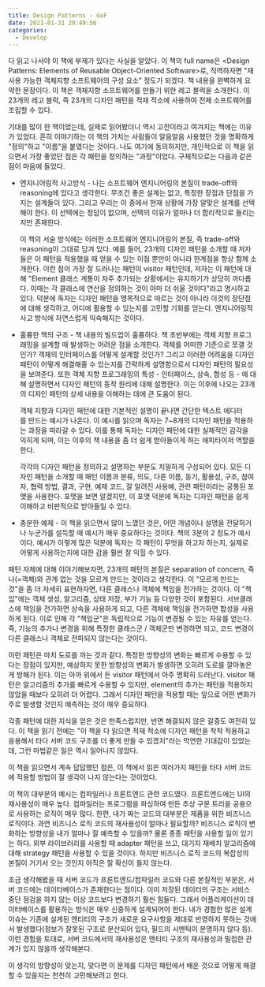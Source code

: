 ```yaml
---
title: Design Patterns - GoF
date: 2021-01-31 20:49:56
categories:
  - Develop
---
```

다 읽고 나서야 이 책에 부제가 있다는 사실을 알았다. 이 책의 full name은 &lt;Design Patterns: Elements of Reusable Object-Oriented Software&gt;로, 직역하자면 "재사용 가능한 객체지향 소프트웨어의 구성 요소" 정도가 되겠다. 책 내용을 완벽하게 요약한 문장이다. 이 책은 객체지향 소프트웨어를 만들기 위한 레고 블럭을 소개한다. 이 23개의 레고 블럭, 즉 23개의 디자인 패턴을 적재 적소에 사용하여 전체 소프트웨어를 조립할 수 있다.

기대를 많이 한 책이었는데, 실제로 읽어봤더니 역시 고전이라고 여겨지는 책에는 이유가 있었다. 흔히 이야기하는 이 책의 가치는 사람들이 알음알음 사용했던 것을 명확하게 "정의"하고 "이름"을 붙였다는 것이다. 나도 여기에 동의하지만, 개인적으로 이 책을 읽으면서 가장 좋았던 점은 각 패턴을 정의하는 "과정"이었다. 구체적으로는 다음과 같은 점이 마음에 들었다.

- 엔지니어링적 사고방식 - 나는 소프트웨어 엔지니어링의 본질이 trade-off와 reasoning에 있다고 생각한다. 무조건 좋은 설계는 없고, 특정한 장점과 단점을 가지는 설계들이 있다. 그리고 우리는 이 중에서 현재 상황에 가장 알맞은 설계를 선택해야 한다. 이 선택에는 정답이 없으며, 선택의 이유가 얼마나 더 합리적으로 들리는지만 존재한다.

    이 책의 서술 방식에는 이러한 소프트웨어 엔지니어링의 본질, 즉 trade-off와 reasoning이 그대로 담겨 있다. 예를 들어, 23개의 디자인 패턴을 소개할 때 저자들은 이 패턴을 적용했을 때 얻을 수 있는 이점 뿐만이 아니라 한계점을 항상 함께 소개한다. 이런 점이 가장 잘 드러나는 패턴이 visitor 패턴인데, 저자는 이 패턴에 대해 "Element 클래스 계통이 자주 추가되는 상황에서는 유지하기가 상당히 까다롭다. 이때는 각 클래스에 연산을 정의하는 것이 아마 더 쉬울 것이다"라고 명시하고 있다. 덕분에 독자는 디자인 패턴을 맹목적으로 따르는 것이 아니라 이것의 장단점에 대해 생각하고, 어디에 활용할 수 있는지를 고민할 기회를 얻는다. 엔지니어링적 사고 방식에 자연스럽게 익숙해지는 것이다.

- 훌륭한 책의 구조 - 책 내용의 빌드업이 훌륭하다. 책 초반부에는 객체 지향 프로그래밍을 설계할 때 발생하는 어려운 점을 소개한다. 객체를 어떠한 기준으로 쪼갤 것인가? 객체의 인터페이스를 어떻게 설계할 것인가? 그리고 이러한 어려움을 디자인 패턴이 어떻게 해결해줄 수 있는지를 간략하게 설명함으로서 디자인 패턴의 필요성을 보여준다. 또한 객체 지향 프로그래밍의 특성 - 인터페이스, 상속, 합성 등 - 에 대해 설명하면서 디자인 패턴의 동작 원리에 대해 설명한다. 이는 이후에 나오는 23개의 디자인 패턴의 상세 내용을 이해하는 데에 큰 도움이 된다.

    객체 지향과 디자인 패턴에 대한 기본적인 설명이 끝나면 간단한 텍스트 에디터를 만드는 예시가 나온다. 이 예시를 읽으며 독자는 7~8개의 디자인 패턴을 적용하는 과정을 따라갈 수 있다. 이를 통해 독자는 디자인 패턴에 대한 실제적인 감각을 익히게 되며, 이는 이후의 책 내용을 좀 더 쉽게 받아들이게 하는 애피타이저 역할을 한다.

    각각의 디자인 패턴을 정의하고 설명하는 부분도 치밀하게 구성되어 있다. 모든 디자인 패턴을 소개할 때 패턴 이름과 분류, 의도, 다른 이름, 동기, 활용성, 구조, 참여자, 협력 방법, 결과, 구현, 예제 코드, 잘 알려진 사용예, 관련 패턴이라는 공통된 포맷을 사용한다. 포맷을 보면 알겠지만, 이 포맷 덕분에 독자는 디자인 패턴을 쉽게 이해하고 비판적으로 받아들일 수 있다.

- 충분한 예제 - 이 책을 읽으면서 많이 느꼈던 것은, 어떤 개념이나 설명을 전달하거나 누군가를 설득할 때 예시가 매우 중요하다는 것이다. 책의 3분의 2 정도가 예시이다. 예시가 이렇게 많은 덕분에 독자는 각 패턴이 무엇을 하고자 하는지, 실제로 어떻게 사용하는지에 대한 감을 훨씬 잘 익힐 수 있다.

패턴 자체에 대해 이야기해보자면, 23개의 패턴의 본질은 separation of concern, 즉 나(=객체)와 관계 없는 것을 모르게 만드는 것이라고 생각한다. 이 "모르게 만드는 것"을 좀 더 자세히 표현하자면, 다른 클래스나 객체에 책임을 전가하는 것이다. 이 "책임"에는 객체 생성, 알고리즘, 상태 저장, 부가 기능 등 다양한 것이 포함된다. 서브클래스에 책임을 전가하면 상속을 사용하게 되고, 다른 객체에 책임을 전가하면 합성을 사용하게 된다. 이로 인해 각 "책임군"은 독립적으로 기능이 변경될 수 있는 자유를 얻는다. 즉, 기능의 추가나 변경을 위해 특정한 클래스군 / 객체군만 변경하면 되고, 코드 변경이 다른 클래스나 객체로 전파되지 않는다는 것이다.

이런 패턴은 마치 도로를 까는 것과 같다. 특정한 방향성의 변화는 빠르게 수용할 수 있다는 장점이 있지만, 예상하지 못한 방향성의 변화가 발생하면 오히려 도로를 깔아놓은 게 방해가 된다. 이는 아까 위에서 든 visitor 패턴에서 아주 명확히 드러난다. visitor 패턴은 알고리즘의 추가를 빠르게 수용할 수 있지만, element의 추가는 패턴을 적용하지 않았을 때보다 오히려 더 어렵다. 그래서 디자인 패턴을 적용할 때는 앞으로 어떤 변화가 주로 발생할 것인지 예측하는 것이 매우 중요하다.

각종 패턴에 대한 지식을 얻은 것은 만족스럽지만, 반면 해결되지 않은 갈증도 여전히 있다. 이 책을 읽기 전에는 "이 책을 다 읽으면 적재 적소에 디자인 패턴을 착착 적용하고 응용해서 타다 서버 코드 구조를 더 좋게 만들 수 있겠지"라는 막연한 기대감이 있었는데, 그런 마법같은 일은 역시 일어나지 않았다.

이 책을 읽으면서 계속 답답했던 점은, 이 책에서 읽은 여러가지 패턴을 타다 서버 코드에 적용할 방법이 잘 생각이 나지 않는다는 것이었다.

이 책의 대부분의 예시는 컴파일러나 프론트엔드 관련 코드였다. 프론트엔드에는 UI의 재사용성이 매우 높다. 컴파일러는 프로그램을 파싱하여 만든 추상 구문 트리을 공용으로 사용하는 로직이 매우 많다. 한편, 내가 짜는 코드의 대부분은 제품을 위한 비즈니스 로직이다. 과연 비즈니스 로직 코드의 재사용성이 얼마나 필요할까? 비즈니스 로직이 변화하는 방향성을 내가 얼마나 잘 예측할 수 있을까? 물론 종종 패턴을 사용할 일이 있기는 하다. 외부 라이브러리를 사용할 때 adapter 패턴을 쓰고, 대기지 재배치 알고리즘에 대해 strategy 패턴을 사용할 수 있을 것이다. 하지만 비즈니스 로직 코드의 복잡성의 본질이 거기서 오는 것인지 아직은 잘 확신이 들지 않는다.

조금 생각해봤을 때 서버 코드가 프론트엔드/컴파일러 코드와 다른 본질적인 부분은, 서버 코드에는 데이터베이스가 존재한다는 점이다. 이미 저장된 데이터의 구조는 서비스 중단 점검을 하지 않는 이상 코드보다 변경하기 훨씬 힘들다. 그래서 어플리케이션이 데이터베이스를 활용하는 방식은 매우 신중하게 설계되어야 한다. 내가 경험한 많은 설계 이슈는 기존에 설계된 엔티티의 구조가 새로운 요구사항을 제대로 반영하지 못하는 것에서 발생했다(정보가 잘못된 구조로 분산되어 있다, 필드의 시멘틱이 분명하지 않다 등). 이런 경험을 토대로, 서버 코드에서의 재사용성은 엔티티 구조의 재사용성과 밀접한 관계가 있지 않을까 생각해본다.

이 생각의 방향성이 맞는지, 맞다면 이 문제를 디자인 패턴에서 배운 것으로 어떻게 해결할 수 있을지는 천천히 고민해보려고 한다.
